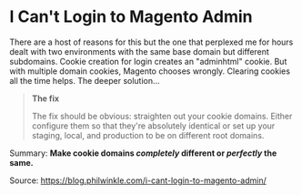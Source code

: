# I Can't Login to Magento Admin

There are a host of reasons for this but the one that perplexed me for hours dealt with two environments with the same base domain but different subdomains. Cookie creation for login creates an "adminhtml" cookie. But with multiple domain cookies, Magento chooses wrongly. Clearing cookies all the time helps. The deeper solution...


> **The fix**
>
> The fix should be obvious: straighten out your cookie domains. Either configure them so that they're absolutely identical or set up your staging, local, and production to be on different root domains.

Summary: **Make cookie domains _completely_ different or _perfectly_ the same.**

Source: https://blog.philwinkle.com/i-cant-login-to-magento-admin/
